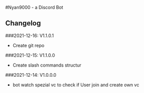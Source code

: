#Nyan9000 - a Discord Bot

## Changelog

###2021-12-16: V1.1.0.1

- Create git repo

###2021-12-15: V1.1.0.0

- Create slash commands structur

###2021-12-14: V1.0.0.0

- bot watch spezial vc to check if User join and create own vc
